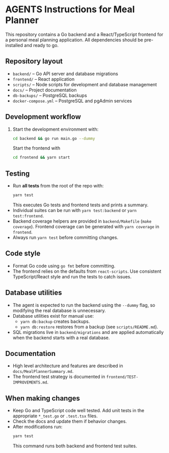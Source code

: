 # AGENTS Instructions for Meal Planner

This repository contains a Go backend and a React/TypeScript frontend for a personal meal planning application. All dependencies should be pre-installed and ready to go.

## Repository layout
- `backend/` – Go API server and database migrations
- `frontend/` – React application
- `scripts/` – Node scripts for development and database management
- `docs/` – Project documentation
- `db-backups/` – PostgreSQL backups
- `docker-compose.yml` – PostgreSQL and pgAdmin services

## Development workflow
1. Start the development environment with:
   ```bash
   cd backend && go run main.go --dummy
   ```
   Start the frontend with
   ```bash
   cd frontend && yarn start
   ```

## Testing
- Run **all tests** from the root of the repo with:
  ```bash
  yarn test
  ```
  This executes Go tests and frontend tests and prints a summary.
- Individual suites can be run with `yarn test:backend` or `yarn test:frontend`.
- Backend coverage helpers are provided in `backend/Makefile` (`make coverage`). Frontend coverage can be generated with `yarn coverage` in `frontend`.
- Always run `yarn test` before committing changes.

## Code style
- Format Go code using `go fmt` before committing.
- The frontend relies on the defaults from `react-scripts`. Use consistent TypeScript/React style and run the tests to catch issues.

## Database utilities
- The agent is expected to run the backend using the `--dummy` flag, so modifying the real database is unnecessary.
- Database utilities exist for manual use:
  - `yarn db:backup` creates backups.
  - `yarn db:restore` restores from a backup (see `scripts/README.md`).
- SQL migrations live in `backend/migrations` and are applied automatically when the backend starts with a real database.

## Documentation
- High level architecture and features are described in `docs/MealPlannerSummary.md`.
- The frontend test strategy is documented in `frontend/TEST-IMPROVEMENTS.md`.

## When making changes
- Keep Go and TypeScript code well tested. Add unit tests in the appropriate `*_test.go` or `.test.tsx` files.
- Check the docs and update them if behavior changes.
- After modifications run:
  ```bash
  yarn test
  ```
  This command runs both backend and frontend test suites.

